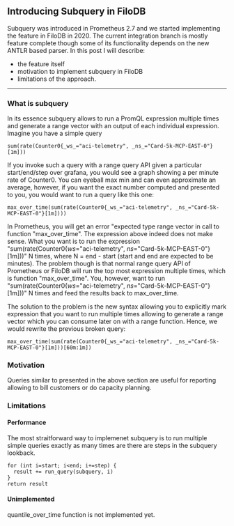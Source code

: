 ## Introducing Subquery in FiloDB

Subquery was introduced in Prometheus 2.7 and we started implementing the feature in FiloDB in 2020. The current integration branch is mostly feature complete though some of its functionality depends on the new ANTLR based parser. In this post I will describe:
* the feature itself
* motivation to implement subquery in FiloDB
* limitations of the approach.

---

### What is subquery
In its essence subquery allows to run a PromQL expression multiple times and generate a range vector with an output of each individual expression.
Imagine you have a simple query 
```
sum(rate(Counter0{_ws_="aci-telemetry", _ns_="Card-5k-MCP-EAST-0"}[1m]))
```
If you invoke such a query with a range query API given a particular start/end/step over grafana, you would see a graph showing a per minute rate of Counter0. You can eyeball max min and can even approximate an average, however, if you want the exact number computed and presented to you, you would want to run a query like this one:
```
max_over_time(sum(rate(Counter0{_ws_="aci-telemetry", _ns_="Card-5k-MCP-EAST-0"}[1m])))
```
In Prometheus, you will get an error "expected type range vector in call to function "max_over_time". The expression above indeed does not make sense. What you want is to run the expression "sum(rate(Counter0{_ws_="aci-telemetry", _ns_="Card-5k-MCP-EAST-0"}[1m]))" N times, where N = end - start (start and end are expected to be minutes). The problem though is that normal range query API of Prometheus or FiloDB will run the top most expression multiple times, which is function "max_over_time". You, however, want to run "sum(rate(Counter0{_ws_="aci-telemetry", _ns_="Card-5k-MCP-EAST-0"}[1m]))" N times and feed the results back to max_over_time. 

The solution to the problem is the new syntax allowing you to explicitly mark expression that you want to run multiple times allowing to generate a range vector which you can consume later on with a range function. Hence, we would rewrite the previous broken query:
```
max_over_time(sum(rate(Counter0{_ws_="aci-telemetry", _ns_="Card-5k-MCP-EAST-0"}[1m]))[60m:1m])
```


### Motivation
Queries similar to presented in the above section are useful for reporting allowing to bill customers or do capacity planning.

### Limitations
#### Performance
The most straitforward way to implemenet subquery is to run multiple simple queries exactly as many times are there are steps in the subquery lookback.

```
for (int i=start; i<end; i+=step) {
  result += run_query(subquery, i)
}
return result
```
#### Unimplemented

quantile_over_time function is not implemented yet.
